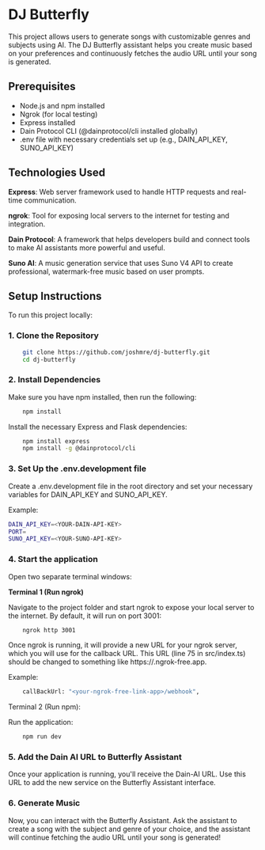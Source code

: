 # DJ Butterfly

This project allows users to generate songs with customizable genres and subjects using AI. The DJ Butterfly assistant helps you create music based on your preferences and continuously fetches the audio URL until your song is generated.



## Prerequisites

- Node.js and npm installed
- Ngrok (for local testing)
- Express installed
- Dain Protocol CLI (@dainprotocol/cli installed globally)
- .env file with necessary credentials set up (e.g., DAIN_API_KEY, SUNO_API_KEY)
## Technologies Used
**Express**: Web server framework used to handle HTTP requests and real-time communication.

**ngrok**: Tool for exposing local servers to the internet for testing and integration.

**Dain Protocol**: A framework that helps developers build and connect tools to make AI assistants more powerful and useful.

**Suno AI**: A music generation service that uses Suno V4 API to create professional, watermark-free music based on user prompts.


## Setup Instructions

To run this project locally:

### 1. Clone the Repository

```bash
    git clone https://github.com/joshmre/dj-butterfly.git
    cd dj-butterfly
```

### 2. Install Dependencies

Make sure you have npm installed, then run the following:

```bash
    npm install
```

Install the necessary Express and Flask dependencies:

```bash
    npm install express
    npm install -g @dainprotocol/cli
```

### 3. Set Up the .env.development file

Create a .env.development file in the root directory and set your necessary variables for DAIN_API_KEY and SUNO_API_KEY.

Example:
```bash
DAIN_API_KEY=<YOUR-DAIN-API-KEY>
PORT=
SUNO_API_KEY=<YOUR-SUNO-API-KEY>
```

### 4. Start the application

Open two separate terminal windows:

**Terminal 1 (Run ngrok)**

Navigate to the project folder and start ngrok to expose your local server to the internet. By default, it will run on port 3001:

```bash
    ngrok http 3001
```
Once ngrok is running, it will provide a new URL for your ngrok server, which you will use for the callback URL. This URL (line 75 in src/index.ts) should be changed to something like https://<your-ngrok-id>.ngrok-free.app.

Example:
```bash
    callBackUrl: "<your-ngrok-free-link-app>/webhook",
```

Terminal 2 (Run npm):

Run the application:

```bash
    npm run dev
```

### 5. Add the Dain AI URL to Butterfly Assistant

Once your application is running, you'll receive the Dain-AI URL. Use this URL to add the new service on the Butterfly Assistant interface.

### 6. Generate Music

Now, you can interact with the Butterfly Assistant. Ask the assistant to create a song with the subject and genre of your choice, and the assistant will continue fetching the audio URL until your song is generated!

